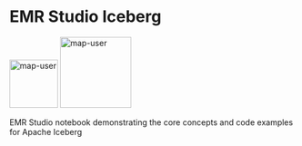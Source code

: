 # EMR Studio Iceberg

<img width="85" alt="map-user" src="https://img.shields.io/badge/views-180-green"> <img width="125" alt="map-user" src="https://img.shields.io/badge/unique visits-067-green">

EMR Studio notebook demonstrating the core concepts and code examples for Apache Iceberg
